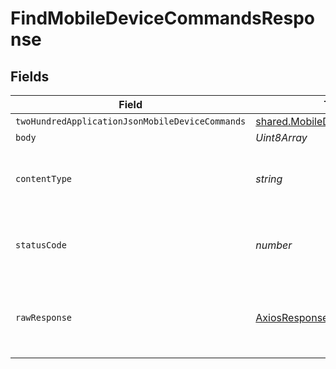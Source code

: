# FindMobileDeviceCommandsResponse


## Fields

| Field                                                                               | Type                                                                                | Required                                                                            | Description                                                                         |
| ----------------------------------------------------------------------------------- | ----------------------------------------------------------------------------------- | ----------------------------------------------------------------------------------- | ----------------------------------------------------------------------------------- |
| `twoHundredApplicationJsonMobileDeviceCommands`                                     | [shared.MobileDeviceCommands](../../../sdk/models/shared/mobiledevicecommands.md)[] | :heavy_minus_sign:                                                                  | OK                                                                                  |
| `body`                                                                              | *Uint8Array*                                                                        | :heavy_minus_sign:                                                                  | N/A                                                                                 |
| `contentType`                                                                       | *string*                                                                            | :heavy_check_mark:                                                                  | HTTP response content type for this operation                                       |
| `statusCode`                                                                        | *number*                                                                            | :heavy_check_mark:                                                                  | HTTP response status code for this operation                                        |
| `rawResponse`                                                                       | [AxiosResponse](https://axios-http.com/docs/res_schema)                             | :heavy_minus_sign:                                                                  | Raw HTTP response; suitable for custom response parsing                             |